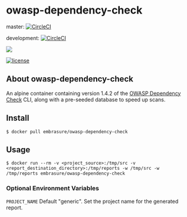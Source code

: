 # owasp-dependency-check

master: [![CircleCI](https://circleci.com/gh/embrasure/owasp-dependency-check/tree/master.svg?style=svg)](https://circleci.com/gh/owasp-dependency-check/cleanroom/tree/master) 

development: [![CircleCI](https://circleci.com/gh/embrasure/owasp-dependency-check/tree/development.svg?style=svg)](https://circleci.com/gh/owasp-dependency-check/cleanroom/tree/development)

[![](https://imagelayers.io/badge/embrasure/owasp-dependency-check:latest.svg)](https://imagelayers.io/?images=owasp-dependency-check/cleanroom:latest 'Get your own badge on imagelayers.io') 

[![license](https://img.shields.io/badge/license-MIT-blue.svg?style=plastic)]()

## About owasp-dependency-check

An alpine container containing version 1.4.2 of the [OWASP Dependency Check](https://www.owasp.org/index.php/OWASP_Dependency_Check) CLI, along with a pre-seeded database to speed up scans. 

## Install

`$ docker pull embrasure/owasp-dependency-check`

## Usage

`$ docker run --rm -v <project_source>:/tmp/src -v <report_destination_directory>:/tmp/reports -w /tmp/src -w /tmp/reports embrasure/owasp-dependency-check`

### Optional Environment Variables

`PROJECT_NAME` Default "generic". Set the project name for the generated report.